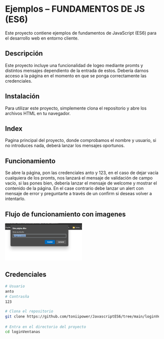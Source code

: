 # Ejemplos – FUNDAMENTOS DE JS (ES6)

Este proyecto contiene ejemplos de fundamentos de JavaScript (ES6) para el desarrollo web en entorno cliente.

## Descripción

Este proyecto incluye una funcionalidad de logeo mediante promts y distintos mensajes dependiento de la entrada de estos. Debería darnos acceso a la página en el momento en que se ponga correctamente las credenciales.

## Instalación

Para utilizar este proyecto, simplemente clona el repositorio y abre los archivos HTML en tu navegador.

## Index

Pagina principal del proyecto, donde comprobamos el nombre y usuario, si no introduces nada, deberá lanzar los mensajes oportunos.

## Funcionamiento

Se abre la página, pon las credenciales anto y 123, en el caso de dejar vacía cualquiera de los promts, nos lanzará el mensaje de validación de campo vacío, si las pones bien, debería lanzar el mensaje de welcome y mostrar el contenido de la página.
En el case contrario debe lanzar un alert con mensaje de error y preguntarte a través de un confirm si deseas volver a intentarlo.

<h2 style= color:"red"> Flujo de funcionamiento con imagenes </h2>
<img src="./assets/inicio.png" alt="imagen principal de main" style="width:50%">


## Credenciales

```bash
# Usuario
anto
# Contrasña
123

```


```bash
# Clona el repositorio
git clone https://github.com/toniipower/JavascriptES6/tree/main/loginVentanas

# Entra en el directorio del proyecto
cd loginVentanas

